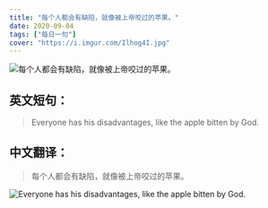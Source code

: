```yaml
---
title: "每个人都会有缺陷，就像被上帝咬过的苹果。"
date: 2020-09-04
tags: ["每日一句"]
cover: "https://i.imgur.com/Ilhog4I.jpg"
---
```


![每个人都会有缺陷，就像被上帝咬过的苹果。](https://i.imgur.com/B3HknWV.jpg)

## 英文短句：
> Everyone has his disadvantages, like the apple bitten by God. 

<!--more-->

## 中文翻译：
> 每个人都会有缺陷，就像被上帝咬过的苹果。

![Everyone has his disadvantages, like the apple bitten by God. ](https://i.imgur.com/BQxaG7i.jpg)

